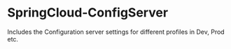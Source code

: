 # SpringCloud-ConfigServer
Includes the Configuration server settings for different profiles in Dev, Prod etc.
